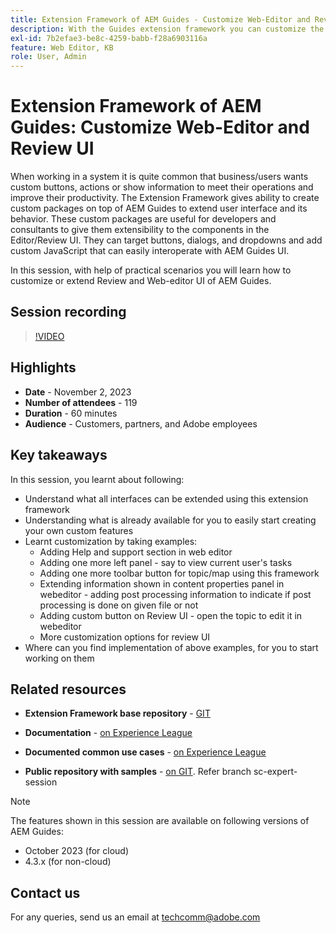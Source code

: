 ```yaml
---
title: Extension Framework of AEM Guides - Customize Web-Editor and Review UI
description: With the Guides extension framework you can customize the desired sections of Review Ui or Webeditor by using easy-to-update JSON, CSS, and JavaScript.
exl-id: 7b2efae3-be8c-4259-babb-f28a6903116a
feature: Web Editor, KB
role: User, Admin
---
```

# Extension Framework of AEM Guides: Customize Web-Editor and Review UI

When working in a system it is quite common that business/users wants custom buttons, actions or show information to meet their operations and improve their productivity. The Extension Framework gives ability to create custom packages on top of AEM Guides to extend user interface and its behavior. These custom packages are useful for developers and consultants to give them extensibility to the components in the Editor/Review UI. They can target buttons, dialogs, and dropdowns and add custom JavaScript that can easily interoperate with AEM Guides UI.

In this session, with help of practical scenarios you will learn how to customize or extend Review and Web-editor UI of AEM Guides.

## Session recording

>[!VIDEO](https://video.tv.adobe.com/v/3425476/review-ui-customization-guides-extension-framework-web-editor)

## Highlights

- **Date** - November 2, 2023 
- **Number of attendees** - 119
- **Duration** - 60 minutes
- **Audience** - Customers, partners, and Adobe employees

## Key takeaways

In this session, you learnt about following:
- Understand what all interfaces can be extended using this extension framework
- Understanding what is already available for you to easily start creating your own custom features
- Learnt customization by taking examples:  
    - Adding Help and support section in web editor
    - Adding one more left panel - say to view current user's tasks
    - Adding one more toolbar button for topic/map using this framework
    - Extending information shown in content properties panel in webeditor - adding post processing information to indicate if post processing is done on given file or not 
    - Adding custom button on Review UI - open the topic to edit it in webeditor 
    - More customization options for review UI 
- Where can you find implementation of above examples, for you to start working on them

 
## Related resources 

- **Extension Framework base repository** - [GIT](https://github.com/adobe/guides-extension/tree/main) 
 
- **Documentation** - [on Experience League](../../guides-ui-extensions/aem_guides_framework/basic-customisation.md)

- **Documented common use cases** - [on Experience League](../../guides-ui-extensions/aem_guides_framework/jui-framework.md)
 
- **Public repository with samples** - [on GIT](https://github.com/adobe/guides-extension/tree/sc-expert-session). Refer branch sc-expert-session


>[!NOTE]
>
> The features shown in this session are available on following versions of AEM Guides:
> - October 2023 (for cloud)
> - 4.3.x (for non-cloud)



## Contact us

For any queries, send us an email at <techcomm@adobe.com>
